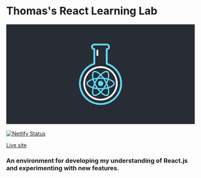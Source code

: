 # Thomas's React Learning Lab

![](src/learn-lab.png)

[![Netlify Status](https://api.netlify.com/api/v1/badges/aebfd58b-0e19-46f9-aa3a-a1c2c0888c2e/deploy-status)](https://app.netlify.com/sites/thomas-react-learning-lab/deploys)

[Live site](https://thomas-react-learning-lab.netlify.app/)

### An environment for developing my understanding of React.js and experimenting with new features.
